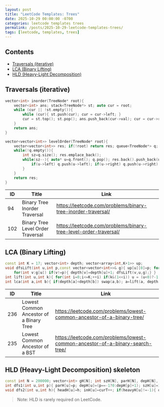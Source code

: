```yaml
---
layout: post
title: "LeetCode Templates: Trees"
date: 2025-10-29 00:00:00 -0700
categories: leetcode templates trees
permalink: /posts/2025-10-29-leetcode-templates-trees/
tags: [leetcode, templates, trees]
---
```


## Contents

- [Traversals (iterative)](#traversals-iterative)
- [LCA (Binary Lifting)](#lca-binary-lifting)
- [HLD (Heavy-Light Decomposition)](#hld-heavy-light-decomposition-skeleton)

## Traversals (iterative)

```cpp
vector<int> inorder(TreeNode* root){
    vector<int> ans; stack<TreeNode*> st; auto cur = root;
    while (cur || !st.empty()){
        while (cur){ st.push(cur); cur = cur->left; }
        cur = st.top(); st.pop(); ans.push_back(cur->val); cur = cur->right;
    }
    return ans;
}
```

```cpp
vector<vector<int>> levelOrder(TreeNode* root){
    vector<vector<int>> res; if(!root) return res; queue<TreeNode*> q; q.push(root);
    while(!q.empty()){
        int sz=q.size(); res.emplace_back();
        while(sz--){ auto* u=q.front(); q.pop(); res.back().push_back(u->val);
            if(u->left) q.push(u->left); if(u->right) q.push(u->right);
        }
    }
    return res;
}
```

| ID | Title | Link |
|---|---|---|
| 94 | Binary Tree Inorder Traversal | https://leetcode.com/problems/binary-tree-inorder-traversal/ |
| 102 | Binary Tree Level Order Traversal | https://leetcode.com/problems/binary-tree-level-order-traversal/ |

## LCA (Binary Lifting)

```cpp
const int K = 17; vector<int> depth; vector<array<int,K+1>> up;
void dfsLift(int u,int p,const vector<vector<int>>& g){ up[u][0]=p; for(int k=1;k<=K;++k) up[u][k]= up[u][k-1]<0?-1: up[up[u][k-1]][k-1];
    for(int v:g[u]) if(v!=p){ depth[v]=depth[u]+1; dfsLift(v,u,g);} }
int lift(int u,int k){ for(int i=0;i<=K;++i) if(k&(1<<i)) u = (u<0)?-1: up[u][i]; return u; }
int lca(int a,int b){ if(depth[a]<depth[b]) swap(a,b); a=lift(a, depth[a]-depth[b]); if(a==b) return a; for(int i=K;i>=0;--i) if(up[a][i]!=up[b][i]){ a=up[a][i]; b=up[b][i]; } return up[a][0]; }
```

| ID | Title | Link |
|---|---|---|
| 236 | Lowest Common Ancestor of a Binary Tree | https://leetcode.com/problems/lowest-common-ancestor-of-a-binary-tree/ |
| 235 | Lowest Common Ancestor of a BST | https://leetcode.com/problems/lowest-common-ancestor-of-a-binary-search-tree/ |

## HLD (Heavy-Light Decomposition) skeleton

```cpp
const int N = 200000; vector<int> gH[N]; int szH[N], parH[N], depH[N], heavyH[N], headH[N], inH[N], curT=0;
int dfs1(int u,int p){ parH[u]=p; depH[u]=(p==-1?0:depH[p]+1); szH[u]=1; heavyH[u]=-1; int best=0; for(int v:gH[u]) if(v!=p){ int s=dfs1(v,u); szH[u]+=s; if(s>best){best=s; heavyH[u]=v;} } return szH[u]; }
void dfs2(int u,int h){ headH[u]=h; inH[u]=curT++; if(heavyH[u]!=-1){ dfs2(heavyH[u],h); for(int v:gH[u]) if(v!=parH[u] && v!=heavyH[u]) dfs2(v,v);} }
```

> Note: HLD is rarely required on LeetCode.
